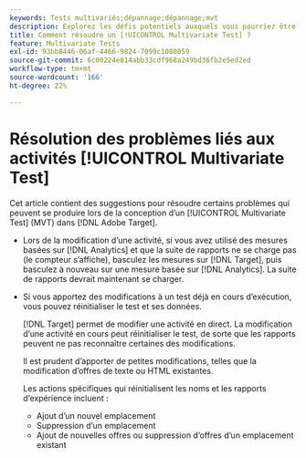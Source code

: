```yaml
---
keywords: Tests multivariés;dépannage;dépannage;mvt
description: Explorez les défis potentiels auxquels vous pourriez être confronté lors de l’utilisation des activités [!UICONTROL Multivariate Test] (MVT) dans  [!DNL Adobe Target], ainsi que les solutions suggérées.
title: Comment résoudre un [!UICONTROL Multivariate Test] ?
feature: Multivariate Tests
exl-id: 93bb8446-06af-4466-9824-7099c1080059
source-git-commit: 6c00224e814abb33cdf968a249bd36fb2e5ed2ed
workflow-type: tm+mt
source-wordcount: '166'
ht-degree: 22%

---
```


# Résolution des problèmes liés aux activités [!UICONTROL Multivariate Test]

Cet article contient des suggestions pour résoudre certains problèmes qui peuvent se produire lors de la conception d’un [!UICONTROL Multivariate Test] (MVT) dans [!DNL Adobe Target].

* Lors de la modification d’une activité, si vous avez utilisé des mesures basées sur [!DNL Analytics] et que la suite de rapports ne se charge pas (le compteur s’affiche), basculez les mesures sur [!DNL Target], puis basculez à nouveau sur une mesure basée sur [!DNL Analytics]. La suite de rapports devrait maintenant se charger.
* Si vous apportez des modifications à un test déjà en cours d’exécution, vous pouvez réinitialiser le test et ses données.

  [!DNL Target] permet de modifier une activité en direct. La modification d’une activité en cours peut réinitialiser le test, de sorte que les rapports peuvent ne pas reconnaître certaines des modifications.

  Il est prudent d’apporter de petites modifications, telles que la modification d’offres de texte ou HTML existantes.

  Les actions spécifiques qui réinitialisent les noms et les rapports d’expérience incluent :

   * Ajout d’un nouvel emplacement
   * Suppression d’un emplacement
   * Ajout de nouvelles offres ou suppression d’offres d’un emplacement existant
